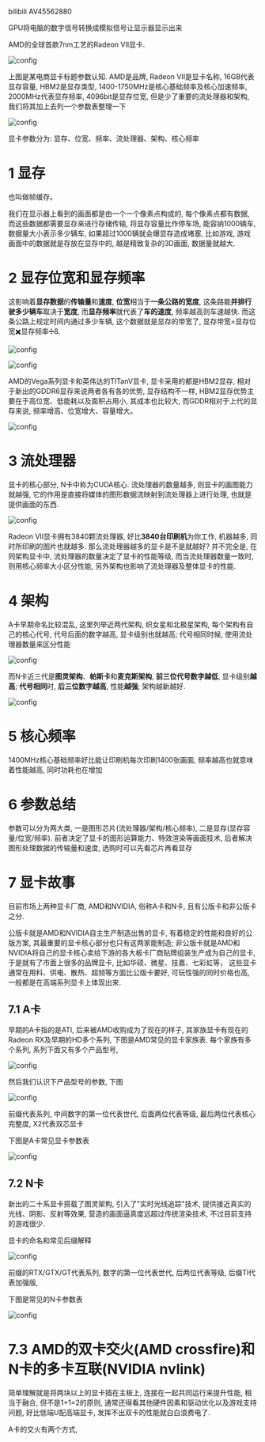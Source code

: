 bilibili AV45562880

GPU将电脑的数字信号转换成模拟信号让显示器显示出来

AMD的全球首款7nm工艺的Radeon VII显卡.

![config](./imags/1.jpeg)

上图是某电商显卡标题参数认知. AMD是品牌, Radeon VII是显卡名称, 16GB代表显存容量, HBM2是显存类型, 1400\-1750MHz是核心基础频率及核心加速频率, 2000MHz代表显存频率, 4096bit是显存位宽, 但是少了重要的流处理器和架构, 我们将其加上去列一个参数表整理一下

![config](./imags/2.jpeg)

显卡参数分为: 显存、位宽、频率、流处理器、架构、核心频率

# 1 显存

也叫做帧缓存。

我们在显示器上看到的画面都是由一个一个像素点构成的, 每个像素点都有数据, 而这些数据都需要显存来进行存储传输, 将显存容量比作停车场, 能容纳1000辆车, 数据量大小表示多少辆车, 如果超过1000辆就会爆显存造成堵塞, 比如游戏, 游戏画面中的数据就是存放在显存中的, 越是精致复杂的3D画面, 数据量就越大.

# 2 显存位宽和显存频率

这影响着**显存数据**的**传输量**和**速度**, **位宽**相当于**一条公路的宽度**, 这条路能**并排行驶多少辆车**取决于**宽度**, 而**显存频率**就代表了**车的速度**, 频率越高则车速越快. 而这条公路上规定时间内通过多少车辆, 这个数据就是显存的带宽了, 显存带宽=显存位宽✖️显存频率➗8.

![config](./imags/3.jpeg)

![config](./imags/4.jpeg)

AMD的Vega系列显卡和英伟达的TITanV显卡, 显卡采用的都是HBM2显存, 相对于新出的GDDR6显存来说两者各有各的优势, 显存结构不一样, HBM2显存优势主要在于高位宽、低能耗以及面积占用小, 其成本也比较大, 而GDDR相对于上代的显存来说, 频率增高、位宽增大、容量增大。

![config](./imags/5.jpeg)

# 3 流处理器

显卡的核心部分, N卡中称为CUDA核心. 流处理器的数量越多, 则显卡的画图能力就越强, 它的作用是直接将媒体的图形数据流映射到流处理器上进行处理, 也就是提供画面的东西. 

![config](./imags/6.jpeg)

Radeon VII显卡拥有3840颗流处理器, 好比**3840台印刷机**为你工作, 机器越多, 同时所印刷的图片也就越多. 那么流处理器越多的显卡是不是就越好? 并不完全是, 在同架构显卡中, 流处理器的数量决定了显卡的性能等级, 而当流处理器数量一致时, 则用核心频率大小区分性能, 另外架构也影响了流处理器及整体显卡的性能.

# 4 架构

A卡早期命名比较混乱, 这里列举近两代架构, 织女星和北极星架构, 每个架构有自己的核心代号, 代号后面的数字越高, 显卡级别也就越高; 代号相同时候, 使用流处理器数量来区分性能

![config](./imags/7.jpeg)

而N卡近三代是**图灵架构**、**帕斯卡**和**麦克斯架构**, **前三位代号数字越低**, 显卡级别**越高**; **代号相同**时, **后三位数字越高**, 性能**越强**; 架构越新越好.

![config](./imags/8.jpeg)

# 5 核心频率

1400MHz核心基础频率好比能让印刷机每次印刷1400张画面, 频率越高也就意味着性能越高, 同时功耗也在增加

# 6 参数总结

参数可以分为两大类, 一是图形芯片(流处理器/架构/核心频率), 二是显存(显存容量/位宽/频率). 前者决定了显卡的图形运算能力、特效渲染等画面技术, 后者解决图形处理数据的传输量和速度, 选购时可以先看芯片再看显存

# 7 显卡故事

目前市场上两种显卡厂商, AMD和NVIDIA, 俗称A卡和N卡, 且有公版卡和非公版卡之分.

公版卡就是AMD和NVIDIA自主生产制造出售的显卡, 有着稳定的性能和良好的公版方案, 其最重要的显卡核心部分也只有这两家能制造; 非公版卡就是AMD和NVIDIA将自己的显卡核心卖给下游的各大板卡厂商贴牌组装生产成为自己的显卡, 于是就有了市面上很多的品牌显卡, 比如华硕、微星、技嘉、七彩虹等， 这些显卡通常在用料、供电、散热、超频等方面比公版卡要好, 可玩性强的同时价格也高, 一般都是在高端系列显卡上体现出来.

## 7.1 A卡

早期的A卡指的是ATI, 后来被AMD收购成为了现在的样子, 其家族显卡有现在的Radeon RX及早期的HD多个系列, 下图是AMD常见的显卡家族表. 每个家族有多个系列, 系列下面又有多个产品型号, 

![config](./imags/9.jpeg)

然后我们认识下产品型号的参数, 下图

![config](./imags/10.jpeg)

前缀代表系列, 中间数字的第一位代表世代, 后面两位代表等级, 最后两位代表核心完整度, X2代表双芯显卡

下图是A卡常见显卡参数表

![config](./imags/11.jpeg)

## 7.2 N卡

新出的二十系显卡搭载了图灵架构, 引入了"实时光线追踪"技术, 提供接近真实的光线、阴影、反射等效果, 营造的画面逼真度远超过传统渲染技术, 不过目前支持的游戏很少.

显卡的命名和常见后缀解释

![config](./imags/12.jpeg)

前缀的RTX/GTX/GT代表系列, 数字的第一位代表世代, 后两位代表等级, 后缀TI代表加强版, 

下图是常见的N卡参数表

![config](./imags/13.jpeg)

# 7.3 AMD的双卡交火(AMD crossfire)和N卡的多卡互联(NVIDIA nvlink)

简单理解就是将两块以上的显卡插在主板上, 连接在一起共同运行来提升性能, 相当于融合, 但不是1+1=2的原则, 通常还得看其他硬件因素和驱动优化以及游戏支持问题, 好比低端U配高端显卡, 发挥不出双卡的性能就白白浪费电了.

A卡的交火有两个方式, 





